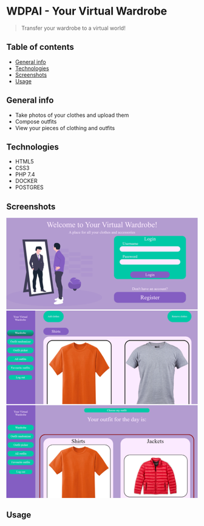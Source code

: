# WDPAI - Your Virtual Wardrobe
> Transfer your wardrobe to a virtual world!

## Table of contents
* [General info](#general-info)
* [Technologies](#technologies)
* [Screenshots](#screenshots)
* [Usage](#general-info)

## General info
- Take photos of your clothes and upload them
- Compose outfits
- View your pieces of clothing and outfits

## Technologies 
- HTML5
- CSS3
- PHP 7.4
- DOCKER
- POSTGRES 

## Screenshots
![Login](./img/login.png)
![Wardrobe](./img/wardrobe.png)
![Randomizer](./img/randomizer.png)
## Usage
